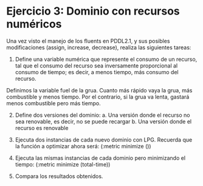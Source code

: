 # Ejercicio 3: Dominio con recursos numéricos

Una vez visto el manejo de los fluents en PDDL2.1, y sus posibles modificaciones (assign, increase, decrease), realiza las siguientes tareas:

1) Define una variable numérica que represente el consumo de un recurso, tal que el consumo del recurso sea inversamente proporcional al consumo de tiempo; es decir, a menos tiempo, más consumo del recurso.

Definimos la variable fuel de la grua. Cuanto más rápido vaya la grua, más combustible y menos tiempo.
Por el contrario, si la grua va lenta, gastará menos combustible pero más tiempo.


2) Define dos versiones del dominio:
    a. Una versión donde el recurso no sea renovable, es decir, no se puede recargar
    b. Una versión donde el recurso es renovable

3) Ejecuta dos instancias de cada nuevo dominio con LPG. Recuerda que la función a
optimizar ahora será: (:metric minimize (<recurso-definido>))

4) Ejecuta las mismas instancias de cada dominio pero minimizando el tiempo:
(:metric minimize (total-time))

5) Compara los resultados obtenidos.